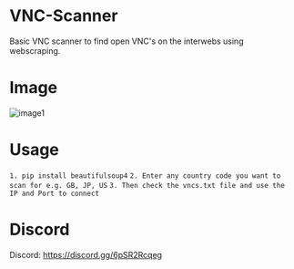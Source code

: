 # VNC-Scanner
Basic VNC scanner to find open VNC's on the interwebs using webscraping.

# Image
![image1](https://i.postimg.cc/6p6DSyGg/image.png)

# Usage

`1. pip install beautifulsoup4`
`2. Enter any country code you want to scan for e.g. GB, JP, US`
`3. Then check the vncs.txt file and use the IP and Port to connect`

# Discord
Discord: https://discord.gg/6pSR2Rcqeg
